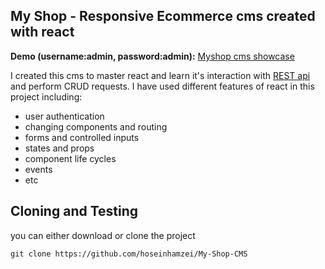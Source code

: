 ## My Shop - Responsive Ecommerce cms created with react

**Demo (username:admin, password:admin):** [Myshop cms showcase](https://hoseinhamzei.com/works/myshop)

I created this cms to master react and learn it's interaction with [REST api](https://github.com/hoseinhamzei/php-online-shop-rest-api) and perform CRUD requests. I have used different features of react in this project including:
- user authentication
- changing components and routing
- forms and controlled inputs
- states and props
- component life cycles
- events
- etc
## Cloning and Testing
you can either download or clone the project

    git clone https://github.com/hoseinhamzei/My-Shop-CMS


